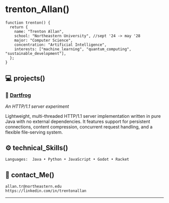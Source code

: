 # trenton_Allan()

```
function trenton() {
  return {
    name: "Trenton Allan",
    school: "Northeastern University", //sept '24 -> may '28
    major: "Computer Science",
    concentration: "Artificial Intelligence",
    interests: ["machine_learning", "quantum_computing", "sustainable_development"],
  };
}
```

## 💻 projects()

### 🐸 [Dartfrog]([https://github.com/trentonallan/http-server-java/blob/333c0f852de37e0d3fc9ec056c8526ec3eb3d7ef/README.md](https://github.com/trentonallan/dartfrog-java/blob/333c0f852de37e0d3fc9ec056c8526ec3eb3d7ef/README.md))
*An HTTP/1.1 server experiment*

Lightweight, multi-threaded HTTP/1.1 server implementation written in pure Java with no external dependencies. It features support for persistent connections, content compression, concurrent request handling, and a flexible file-serving system.

## ⚙️ technical_Skills()

```
Languages:  Java • Python • JavaScript • Godot • Racket
```

## 👋 contact_Me()

```
allan.tr@northeastern.edu
https://linkedin.com/in/trentonallan
```

---
